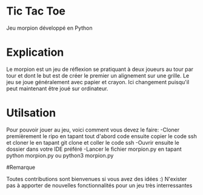 # Tic Tac Toe
Jeu morpion développé en Python

# Explication
Le morpion est un jeu de réflexion se pratiquant à deux joueurs au tour par tour et dont le but est de créer le premier un alignement sur une grille.
Le jeu se joue généralement avec papier et crayon.
Ici changement puisqu'il peut maintenant être joué sur ordinateur.

# Utilsation
Pour pouvoir jouer au jeu, voici comment vous devez le faire:
    -Cloner premièrement le ripo en tapant tout d'abord code ensuite copier le code ssh et cloner le en tapant git clone et coller le code ssh
    -Ouvrir ensuite le dossier dans votre IDE préféré
    -Lancer le fichier morpion.py en tapant python morpion.py ou python3 morpion.py

#Remarque

Toutes contributions sont bienvenues si vous avez des idées :)
N'exister pas à apporter de nouvelles fonctionnalités pour un jeu très interressantes
